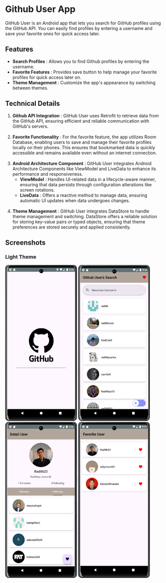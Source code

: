 # Github User App
GitHub User is an Android app that lets you search for GitHub profiles using the GitHub API. You can easily find profiles by entering a username and save your favorite ones for quick access later.
## Features
- **Search Profiles** : Allows you to find Github profiles by entering the username.
- **Favorite Features** : Provides save button to help manage your favorite profiles for quick access later on.
- **Theme Management** : Customize the app's appearance by switching between themes.
## Technical Details
1. **Github API Integration** : GitHub User uses Retrofit to retrieve data from the GitHub API, ensuring efficient and reliable communication with GitHub's servers. <br><br>
2. **Favorite Functionality** : For the favorite feature, the app utilizes Room Database, enabling users to save and manage their favorite profiles locally on their phones. This ensures that bookmarked data is quickly accessible and remains available even without an internet connection. <br><br>
3. **Android Architecture Component** : GitHub User integrates Android Architecture Components like ViewModel and LiveData to enhance its performance and responsiveness.
   - **ViewModel** : Handles UI-related data in a lifecycle-aware manner, ensuring that data persists through configuration alterations like screen rotations.
   - **LiveData** : Offers a reactive method to manage data, ensuring automatic UI updates when data undergoes changes. <br><br>
4. **Theme Management** : GitHub User integrates DataStore to handle theme management and switching. DataStore offers a reliable solution for storing key-value pairs or typed objects, ensuring that theme preferences are stored securely and applied consistently.
## Screenshots
### Light Theme
<p align="left">
  <img width="230" height="500" src="splash-screen.png">
  <img width="230" height="500" src="main-light.png">
  <img width="230" height="500" src="detail-light.png">
  <img width="230" height="500" src="fav-light.png">
</p>
